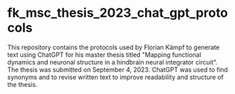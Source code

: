# fk_msc_thesis_2023_chat_gpt_protocols
This repository contains the protocols used by Florian Kämpf to generate text using ChatGPT for his master thesis titled "Mapping functional dynamics and neuronal structure in a hindbrain neural integrator circuit". The thesis was submitted on September 4, 2023. ChatGPT was used to find synonyms and to revise written text to improve readability and structure of the thesis.
